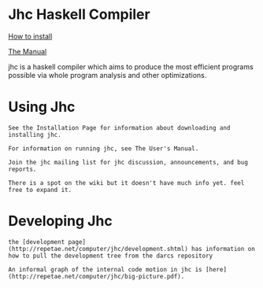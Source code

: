 # Jhc Haskell Compiler

[How to install](http://repetae.net/computer/jhc/building.shtml)

[The Manual](http://repetae.net/computer/jhc/manual.html)

jhc is a haskell compiler which aims to produce the most efficient programs possible via whole program analysis and other optimizations.

# Using Jhc

    See the Installation Page for information about downloading and installing jhc.

    For information on running jhc, see The User's Manual.

    Join the jhc mailing list for jhc discussion, announcements, and bug reports.

    There is a spot on the wiki but it doesn't have much info yet. feel free to expand it.

# Developing Jhc

    the [development page](http://repetae.net/computer/jhc/development.shtml) has information on how to pull the development tree from the darcs repository

    An informal graph of the internal code motion in jhc is [here](http://repetae.net/computer/jhc/big-picture.pdf).

